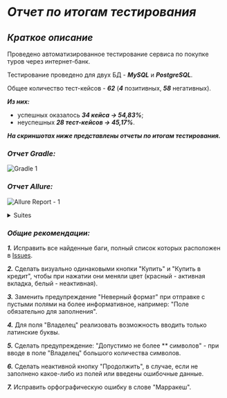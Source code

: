 # ***Отчет по итогам тестирования***
## ***Краткое описание***
Проведено автоматизированное тестирование сервиса по покупке туров через интернет-банк.

Тестирование проведено для двух БД - ***MySQL*** и ***PostgreSQL***.

Общее количество тест-кейсов - ***62*** (***4*** позитивных, ***58*** негативных).

***Из них:***
- успешных оказалось ***34 кейса → 54,83%***;
- неуспешных ***28 тест-кейсов → 45,17%***.

***На скриншотах ниже представлены отчеты по итогам тестирования.***

### ***Отчет Gradle:***

![Gradle 1](https://user-images.githubusercontent.com/87028600/145733221-abe10fa6-309a-43c5-a255-7f4be7c2e648.png)
### ***Отчет Allure:***
![Allure Report - 1](https://user-images.githubusercontent.com/87028600/145733086-a36bcc4d-ead9-42d6-bc24-b9edf06e0eef.png)
  <details>
   <summary>Suites</summary>

![Allure Report - Suites 1](https://user-images.githubusercontent.com/87028600/145733149-e9e82bc5-7f86-4c86-89f7-226c64caff77.png)
![Allure Report - Suites 2](https://user-images.githubusercontent.com/87028600/145733180-c00c4cfc-54f8-4e1d-9ad4-77e1ca343956.png)

</details>

### ***Общие рекомендации:***

***1.*** Исправить все найденные баги, полный список которых расположен в [Issues](https://github.com/Yana-85/QA-Diploma/issues).

***2.*** Сделать визуально одинаковыми кнопки "Купить" и "Купить в кредит", чтобы при нажатии они меняли цвет (красный - активная вкладка, белый - неактивная).

***3.*** Заменить предупреждение "Неверный формат" при отправке с пустыми полями на более информативное, например: "Поле обязательно для заполнения".

***4.*** Для поля "Владелец" реализовать возможность вводить только латинские буквы.

***5.*** Сделать предупреждение: "Допустимо не более ** символов" - при вводе в поле "Владелец" большого количества символов.

***6.*** Сделать неактивной кнопку "Продолжить", в случае, если не заполнено какое-либо из полей или введены ошибочные данные.

***7.*** Исправить орфографическую ошибку в слове "Марракеш".

